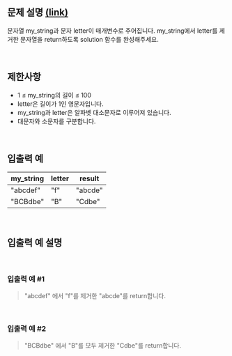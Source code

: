 ## 문제 설명 [(link)](https://school.programmers.co.kr/learn/courses/30/lessons/120826?language=javascript)

문자열 my_string과 문자 letter이 매개변수로 주어집니다. my_string에서 letter를 제거한 문자열을 return하도록 solution 함수를 완성해주세요.

<br>

## 제한사항

- 1 ≤ my_string의 길이 ≤ 100
- letter은 길이가 1인 영문자입니다.
- my_string과 letter은 알파벳 대소문자로 이루어져 있습니다.
- 대문자와 소문자를 구분합니다.

<br>

## 입출력 예

| my_string | letter | result  |
| --------- | ------ | ------- |
| "abcdef"  | "f"    | "abcde" |
| "BCBdbe"  | "B"    | "Cdbe"  |

<br>

## 입출력 예 설명

<br>

### 입출력 예 #1

> "abcdef" 에서 "f"를 제거한 "abcde"를 return합니다.

<br>

### 입출력 예 #2

> "BCBdbe" 에서 "B"를 모두 제거한 "Cdbe"를 return합니다.
